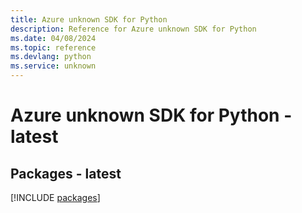 ```yaml
---
title: Azure unknown SDK for Python
description: Reference for Azure unknown SDK for Python
ms.date: 04/08/2024
ms.topic: reference
ms.devlang: python
ms.service: unknown
---
```

# Azure unknown SDK for Python - latest
## Packages - latest
[!INCLUDE [packages](unknown-index.md)]